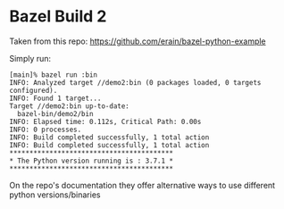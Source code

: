 # Bazel Build 2

Taken from this repo: https://github.com/erain/bazel-python-example

Simply run:
```
[main]% bazel run :bin
INFO: Analyzed target //demo2:bin (0 packages loaded, 0 targets configured).
INFO: Found 1 target...
Target //demo2:bin up-to-date:
  bazel-bin/demo2/bin
INFO: Elapsed time: 0.112s, Critical Path: 0.00s
INFO: 0 processes.
INFO: Build completed successfully, 1 total action
INFO: Build completed successfully, 1 total action
*****************************************
* The Python version running is : 3.7.1 *
*****************************************

```

On the repo's documentation they offer alternative ways to use different python versions/binaries
